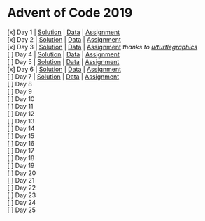 # Advent of Code 2019  

[x] Day 1  | [Solution](Day1.R) | [Data](data/Day1.txt) | [Assignment](assignments/Day1.md)  
[x] Day 2  | [Solution](Day2.R) | [Data](data/Day2.txt) | [Assignment](assignments/Day2.md)  
[x] Day 3  | [Solution](Day3.R) | [Data](data/Day3.txt) | [Assignment](assignments/Day3.md) *thanks to [u/turtlegraphics](https://www.reddit.com/user/turtlegraphics/)*    
[ ] Day 4  | [Solution](Day4.R) | [Data](data/Day4.txt) | [Assignment](assignments/Day4.md)  
[ ] Day 5  | [Solution](Day5.R) | [Data](data/Day5.txt) | [Assignment](assignments/Day5.md)  
[x] Day 6  | [Solution](Day6.R) | [Data](data/Day6.txt) | [Assignment](assignments/Day6.md)  
[ ] Day 7  | [Solution](Day7.R) | [Data](data/Day7.txt) | [Assignment](assignments/Day7.md)  
[ ] Day 8  
[ ] Day 9  
[ ] Day 10  
[ ] Day 11  
[ ] Day 12  
[ ] Day 13  
[ ] Day 14  
[ ] Day 15  
[ ] Day 16  
[ ] Day 17  
[ ] Day 18  
[ ] Day 19  
[ ] Day 20  
[ ] Day 21  
[ ] Day 22  
[ ] Day 23  
[ ] Day 24  
[ ] Day 25  